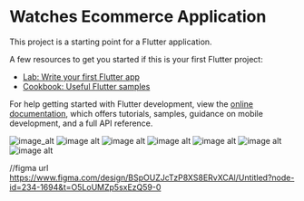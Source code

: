 # Watches Ecommerce Application 

This project is a starting point for a Flutter application.

A few resources to get you started if this is your first Flutter project:

- [Lab: Write your first Flutter app](https://docs.flutter.dev/get-started/codelab)
- [Cookbook: Useful Flutter samples](https://docs.flutter.dev/cookbook)

For help getting started with Flutter development, view the
[online documentation](https://docs.flutter.dev/), which offers tutorials,
samples, guidance on mobile development, and a full API reference.

![image_alt](https://raw.githubusercontent.com/AwaisKazi7/Ecommerece-Watch/main/iPhone%2014%20%26%2015%20Pro%20Max%20-%2010.png?token=GHSAT0AAAAAACVLJAHSTIGRKUOSW4INBUEKZV7ZENQ?raw=true)
![image alt](https://raw.githubusercontent.com/AwaisKazi7/Ecommerece-Watch/main/iPhone%2014%20%26%2015%20Pro%20Max%20-%2011.png?token=GHSAT0AAAAAACVLJAHTLJ4EXO2PIGGH7VK2ZV7ZETQ)
![image alt](https://raw.githubusercontent.com/AwaisKazi7/Ecommerece-Watch/main/iPhone%2014%20%26%2015%20Pro%20Max%20-%2012.png?token=GHSAT0AAAAAACVLJAHTLWNHPO4TIILSA2SKZV7ZEXQ)
![image alt](https://raw.githubusercontent.com/AwaisKazi7/Ecommerece-Watch/main/iPhone%2014%20%26%2015%20Pro%20Max%20-%2013.png?token=GHSAT0AAAAAACVLJAHSRS6FAPUKXWBWZFMCZV7ZE2Q)
![image alt](https://raw.githubusercontent.com/AwaisKazi7/Ecommerece-Watch/main/iPhone%2014%20%26%2015%20Pro%20Max%20-%2014.png?token=GHSAT0AAAAAACVLJAHTZAN2FRINNSQ6QFNAZV7ZE6Q)
![image alt](https://raw.githubusercontent.com/AwaisKazi7/Ecommerece-Watch/main/iPhone%2014%20%26%2015%20Pro%20Max%20-%2015.png?token=GHSAT0AAAAAACVLJAHST4HG3YT75XU5OZQMZV7ZFDQ)
![image alt](https://raw.githubusercontent.com/AwaisKazi7/Ecommerece-Watch/main/iPhone%2014%20%26%2015%20Pro%20Max%20-%2016.png?token=GHSAT0AAAAAACVLJAHTTL33PDGYK2CMBVRSZV7ZFIA)

//figma url 
https://www.figma.com/design/BSpOUZJcTzP8XS8ERvXCAl/Untitled?node-id=234-1694&t=O5LoUMZp5sxEzQ59-0
